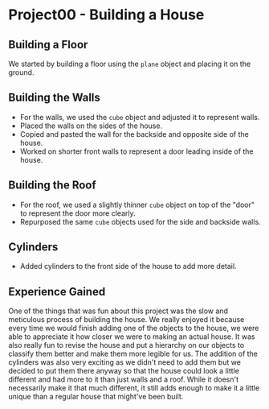 # Project00 - Building a House

## Building a Floor
We started by building a floor using the `plane` object and placing it on the ground.

## Building the Walls
- For the walls, we used the `cube` object and adjusted it to represent walls.
- Placed the walls on the sides of the house.
- Copied and pasted the wall for the backside and opposite side of the house.
- Worked on shorter front walls to represent a door leading inside of the house.

## Building the Roof
- For the roof, we used a slightly thinner `cube` object on top of the "door" to represent the door more clearly.
- Repurposed the same `cube` objects used for the side and backside walls.

## Cylinders
- Added cylinders to the front side of the house to add more detail.

## Experience Gained
One of the things that was fun about this project was the slow and meticulous process of
building the house. We really enjoyed it because every time we would finish adding one of 
the objects to the house, we were able to appreciate it how closer we were to making an
actual house. It was also really fun to revise the house and put a hierarchy on our objects to 
classify them better and make them more legible for us. The addition of the cylinders was 
also very exciting as we didn't need to add them but we decided to put them there anyway so 
that the house could look a little different and had more to it than just walls and a roof. While 
it doesn't necessarily make it that much different, it still adds enough to make it a little 
unique than a regular house that might've been built. 
